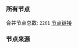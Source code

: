 ### 所有节点
合并节点总数: `2261`
[节点链接](https://raw.githubusercontent.com/rzhy1/11/master/sub/sub_merge_base64.txt)

### 节点来源